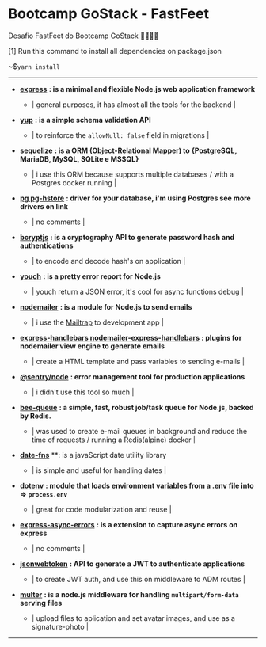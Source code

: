 # Bootcamp GoStack - FastFeet
Desafio FastFeet do Bootcamp GoStack 🚀👨🏻‍🚀

[1] Run this command to install all dependencies on package.json

~$`yarn install`


______________________________________________________________________________
  
- **[express](https://expressjs.com/)** **: is a minimal and flexible Node.js web application framework**
  - | general purposes, it has almost all the tools for the backend |
  
- **[yup](https://yarnpkg.com/package/yup)** **: is a simple schema validation API**  
  - | to reinforce the `allowNull: false` field in migrations |
  
- **[sequelize](https://sequelize.org/)** **: is a ORM (Object-Relational Mapper) to {PostgreSQL, MariaDB, MySQL, SQLite e MSSQL}**
  - | i use this ORM because supports multiple databases / with a Postgres docker running |
  
- **[pg pg-hstore](https://sequelize.org/master/manual/getting-started.html)** **: driver for your database, i'm using Postgres see more drivers on link**
  - | no comments |
  
- **[bcryptjs](https://sentry.io/welcome/)** **: is a cryptography API to generate password hash and authentications**
  - | to encode and decode hash's on application |
  
- **[youch](https://yarnpkg.com/package/youch)** **: is a pretty error report for Node.js**
  - | youch return a JSON error, it's cool for async functions debug |
  
- **[nodemailer](https://nodemailer.com/about/)** **: is a module for Node.js to send emails**
  - | i use the [Mailtrap](https://mailtrap.io/) to development app |
  
- **[express-handlebars nodemailer-express-handlebars](https://handlebarsjs.com)** **: plugins for nodemailer view engine to generate emails**
  - | create a  HTML template and pass variables to sending e-mails |
  
- **[@sentry/node](https://sentry.io)** **: error management tool for production applications**
  - | i didn't use this tool so much |
  
- **[bee-queue](https://github.com/bee-queue/bee-queue)** **: a simple, fast, robust job/task queue for Node.js, backed by Redis.**
  - | was used to create e-mail queues in background and reduce the time of requests / running a Redis(alpine) docker |
  
- **[date-fns](https://date-fns.org/)** **: is a javaScript date utility library
  - | is simple and useful for handling dates |
  
- **[dotenv](https://github.com/motdotla/dotenv)** **: module that loads environment variables from a .env file into => `process.env`**
  - | great for code modularization and reuse |
  
- **[express-async-errors](https://yarnpkg.com/package/express-async-error)** **: is a extension to capture async errors on express**
  - | no comments |
  
- **[jsonwebtoken](https://yarnpkg.com/package/jsonwebtoken)** **: API to generate a JWT to authenticate applications**
  - | to create JWT auth, and use this on middleware to ADM routes |
  
- **[multer]()** **: is a node.js middleware for handling `multipart/form-data` serving files**
  - | upload files to aplication and set avatar images, and use as a signature-photo |
  
_____________________________________________________________________________________________________________________________
